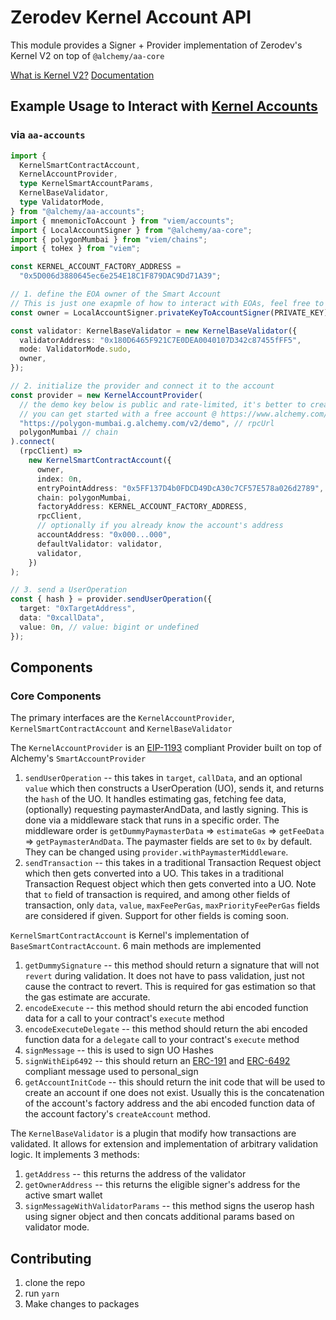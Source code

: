 # Zerodev Kernel Account API

This module provides a Signer + Provider implementation of Zerodev's Kernel V2 on top of `@alchemy/aa-core`

[What is Kernel V2?](https://docs.zerodev.app/blog/kernel-v2-and-the-lessons-we-learned)
[Documentation](https://docs.zerodev.app/use-wallets/overview)

## Example Usage to Interact with [Kernel Accounts](https://github.com/zerodevapp/kernel/blob/main/src/Kernel.sol)

### via `aa-accounts`

```ts
import {
  KernelSmartContractAccount,
  KernelAccountProvider,
  type KernelSmartAccountParams,
  KernelBaseValidator,
  type ValidatorMode,
} from "@alchemy/aa-accounts";
import { mnemonicToAccount } from "viem/accounts";
import { LocalAccountSigner } from "@alchemy/aa-core";
import { polygonMumbai } from "viem/chains";
import { toHex } from "viem";

const KERNEL_ACCOUNT_FACTORY_ADDRESS =
  "0x5D006d3880645ec6e254E18C1F879DAC9Dd71A39";

// 1. define the EOA owner of the Smart Account
// This is just one exapmle of how to interact with EOAs, feel free to use any other interface
const owner = LocalAccountSigner.privateKeyToAccountSigner(PRIVATE_KEY);

const validator: KernelBaseValidator = new KernelBaseValidator({
  validatorAddress: "0x180D6465F921C7E0DEA0040107D342c87455fFF5",
  mode: ValidatorMode.sudo,
  owner,
});

// 2. initialize the provider and connect it to the account
const provider = new KernelAccountProvider(
  // the demo key below is public and rate-limited, it's better to create a new one
  // you can get started with a free account @ https://www.alchemy.com/
  "https://polygon-mumbai.g.alchemy.com/v2/demo", // rpcUrl
  polygonMumbai // chain
).connect(
  (rpcClient) =>
    new KernelSmartContractAccount({
      owner,
      index: 0n,
      entryPointAddress: "0x5FF137D4b0FDCD49DcA30c7CF57E578a026d2789",
      chain: polygonMumbai,
      factoryAddress: KERNEL_ACCOUNT_FACTORY_ADDRESS,
      rpcClient,
      // optionally if you already know the account's address
      accountAddress: "0x000...000",
      defaultValidator: validator,
      validator,
    })
);

// 3. send a UserOperation
const { hash } = provider.sendUserOperation({
  target: "0xTargetAddress",
  data: "0xcallData",
  value: 0n, // value: bigint or undefined
});
```

## Components

### Core Components

The primary interfaces are the `KernelAccountProvider`, `KernelSmartContractAccount` and `KernelBaseValidator`

The `KernelAccountProvider` is an [EIP-1193](https://eips.ethereum.org/EIPS/eip-1193) compliant Provider built on top of Alchemy's `SmartAccountProvider`

1. `sendUserOperation` -- this takes in `target`, `callData`, and an optional `value` which then constructs a UserOperation (UO), sends it, and returns the `hash` of the UO. It handles estimating gas, fetching fee data, (optionally) requesting paymasterAndData, and lastly signing. This is done via a middleware stack that runs in a specific order. The middleware order is `getDummyPaymasterData` => `estimateGas` => `getFeeData` => `getPaymasterAndData`. The paymaster fields are set to `0x` by default. They can be changed using `provider.withPaymasterMiddleware`.
2. `sendTransaction` -- this takes in a traditional Transaction Request object which then gets converted into a UO. This takes in a traditional Transaction Request object which then gets converted into a UO. Note that `to` field of transaction is required, and among other fields of transaction, only `data`, `value`, `maxFeePerGas`, `maxPriorityFeePerGas` fields are considered if given. Support for other fields is coming soon.

`KernelSmartContractAccount` is Kernel's implementation of `BaseSmartContractAccount`. 6 main methods are implemented

1. `getDummySignature` -- this method should return a signature that will not `revert` during validation. It does not have to pass validation, just not cause the contract to revert. This is required for gas estimation so that the gas estimate are accurate.
2. `encodeExecute` -- this method should return the abi encoded function data for a call to your contract's `execute` method
3. `encodeExecuteDelegate` -- this method should return the abi encoded function data for a `delegate` call to your contract's `execute` method
4. `signMessage` -- this is used to sign UO Hashes
5. `signWithEip6492` -- this should return an [ERC-191](https://eips.ethereum.org/EIPS/eip-191) and [ERC-6492](https://eips.ethereum.org/EIPS/eip-6492) compliant message used to personal_sign
6. `getAccountInitCode` -- this should return the init code that will be used to create an account if one does not exist. Usually this is the concatenation of the account's factory address and the abi encoded function data of the account factory's `createAccount` method.

The `KernelBaseValidator` is a plugin that modify how transactions are validated. It allows for extension and implementation of arbitrary validation logic. It implements 3 methods:

1. `getAddress` -- this returns the address of the validator
2. `getOwnerAddress` -- this returns the eligible signer's address for the active smart wallet
3. `signMessageWithValidatorParams` -- this method signs the userop hash using signer object and then concats additional params based on validator mode.

## Contributing

1. clone the repo
2. run `yarn`
3. Make changes to packages
